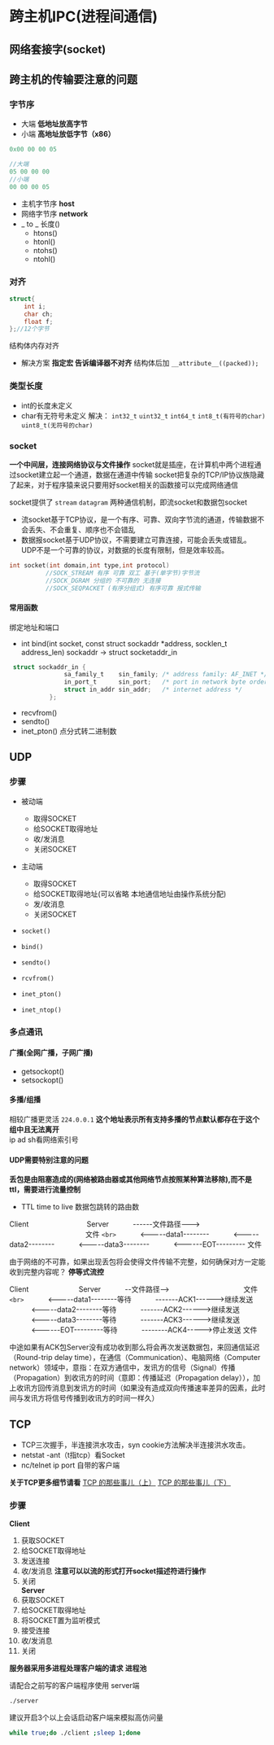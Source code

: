 # 跨主机IPC(进程间通信)

## 网络套接字(socket)

## 跨主机的传输要注意的问题

### 字节序

- 大端 **低地址放高字节**
- 小端 **高地址放低字节（x86）**

```c
0x00 00 00 05

//大端
05 00 00 00
//小端
00 00 00 05
```

- 主机字节序 **host**
- 网络字节序 **network**
- _ to _ 长度()
  - htons()
  - htonl()
  - ntohs()
  - ntohl()

### 对齐

```c
struct{
    int i;
    char ch;
    float f;
};//12个字节
```

结构体内存对齐

- 解决方案 **指定宏 告诉编译器不对齐** 结构体后加 `__attribute__((packed));`

### 类型长度

- int的长度未定义
- char有无符号未定义
  解决： `int32_t` `uint32_t` `int64_t` `int8_t(有符号的char)` `uint8_t(无符号的char)`

### socket

**一个中间层，连接网络协议与文件操作**
socket就是插座，在计算机中两个进程通过socket建立起一个通道，数据在通道中传输
socket把复杂的TCP/IP协议族隐藏了起来，对于程序猿来说只要用好socket相关的函数接可以完成网络通信

socket提供了 `stream` `datagram` 两种通信机制，即流socket和数据包socket

- 流socket基于TCP协议，是一个有序、可靠、双向字节流的通道，传输数据不会丢失、不会重复、顺序也不会错乱
- 数据报socket基于UDP协议，不需要建立可靠连接，可能会丢失或错乱。UDP不是一个可靠的协议，对数据的长度有限制，但是效率较高。

```c
int socket(int domain,int type,int protocol)
          //SOCK_STREAM 有序 可靠 双工 基于(单字节)字节流
          //SOCK_DGRAM 分组的 不可靠的 无连接
          //SOCK_SEQPACKET (有序分组式) 有序可靠 报式传输
```

#### 常用函数

绑定地址和端口

- int bind(int socket, const struct sockaddr \*address, socklen_t address_len)
  sockaddr -> struct socketaddr_in

```c
 struct sockaddr_in {
               sa_family_t    sin_family; /* address family: AF_INET */
               in_port_t      sin_port;   /* port in network byte order */
               struct in_addr sin_addr;   /* internet address */
           };

```

- recvfrom()
- sendto()
- inet_pton() 点分式转二进制数

## UDP

### 步骤

- 被动端

  - 取得SOCKET
  - 给SOCKET取得地址
  - 收/发消息
  - 关闭SOCKET
- 主动端

  - 取得SOCKET
  - 给SOCKET取得地址(可以省略 本地通信地址由操作系统分配)
  - 发/收消息
  - 关闭SOCKET
- `socket()`
- `bind()`
- `sendto()`
- `rcvfrom()`
- `inet_pton()`
- `inet_ntop()`

### 多点通讯

#### 广播(全网广播，子网广播)

- getsockopt()
- setsockopt()

#### 多播/组播

相较广播更灵活
`224.0.0.1` **这个地址表示所有支持多播的节点默认都存在于这个组中且无法离开**  
ip ad sh看网络索引号

#### UDP需要特别注意的问题

**丢包是由阻塞造成的(网络被路由器或其他网络节点按照某种算法移除),而不是ttl，需要进行流量控制**

- TTL time to live  数据包跳转的路由数

Client&nbsp;&nbsp;&nbsp;&nbsp;&nbsp;&nbsp;&nbsp;&nbsp;&nbsp;&nbsp;&nbsp;&nbsp;&nbsp;&nbsp;&nbsp;&nbsp;&nbsp;&nbsp;&nbsp;&nbsp;&nbsp;&nbsp;&nbsp;&nbsp;&nbsp;&nbsp;&nbsp;&nbsp;&nbsp;Server
&nbsp;&nbsp;&nbsp;&nbsp;&nbsp;&nbsp;&nbsp;&nbsp;&nbsp;&nbsp;&nbsp;------文件路径--->
&nbsp;&nbsp;&nbsp;&nbsp;&nbsp;&nbsp;&nbsp;&nbsp;&nbsp;&nbsp;&nbsp;&nbsp;&nbsp;&nbsp;&nbsp;&nbsp;&nbsp;&nbsp;&nbsp;&nbsp;&nbsp;&nbsp;&nbsp;&nbsp;&nbsp;&nbsp;&nbsp;&nbsp;&nbsp;&nbsp;&nbsp;&nbsp;&nbsp;&nbsp;&nbsp;&nbsp;&nbsp;&nbsp;文件
`<br>`
&nbsp;&nbsp;&nbsp;&nbsp;&nbsp;&nbsp;&nbsp;&nbsp;&nbsp;&nbsp;&nbsp;<-----data1--------
&nbsp;&nbsp;&nbsp;&nbsp;&nbsp;&nbsp;&nbsp;&nbsp;&nbsp;&nbsp;&nbsp;<-----data2--------
&nbsp;&nbsp;&nbsp;&nbsp;&nbsp;&nbsp;&nbsp;&nbsp;&nbsp;&nbsp;&nbsp;<-----data3--------
&nbsp;&nbsp;&nbsp;&nbsp;&nbsp;&nbsp;&nbsp;&nbsp;&nbsp;&nbsp;&nbsp;<------EOT---------
文件

由于网络的不可靠，如果出现丢包将会使得文件传输不完整，如何确保对方一定能收到完整内容呢？
**停等式流控**

Client&nbsp;&nbsp;&nbsp;&nbsp;&nbsp;&nbsp;&nbsp;&nbsp;&nbsp;&nbsp;&nbsp;&nbsp;&nbsp;&nbsp;&nbsp;&nbsp;&nbsp;&nbsp;&nbsp;&nbsp;&nbsp;&nbsp;&nbsp;&nbsp;&nbsp;Server
&nbsp;&nbsp;&nbsp;&nbsp;&nbsp;&nbsp;&nbsp;&nbsp;&nbsp;&nbsp;&nbsp;--文件路径-->
&nbsp;&nbsp;&nbsp;&nbsp;&nbsp;&nbsp;&nbsp;&nbsp;&nbsp;&nbsp;&nbsp;&nbsp;&nbsp;&nbsp;&nbsp;&nbsp;&nbsp;&nbsp;&nbsp;&nbsp;&nbsp;&nbsp;&nbsp;&nbsp;&nbsp;&nbsp;&nbsp;&nbsp;&nbsp;&nbsp;&nbsp;&nbsp;&nbsp;&nbsp;&nbsp;&nbsp;文件
`<br>`
&nbsp;&nbsp;&nbsp;&nbsp;&nbsp;&nbsp;&nbsp;&nbsp;&nbsp;&nbsp;&nbsp;<-----data1--------等待
&nbsp;&nbsp;&nbsp;&nbsp;&nbsp;&nbsp;&nbsp;&nbsp;&nbsp;&nbsp;&nbsp;-------ACK1------>继续发送
&nbsp;&nbsp;&nbsp;&nbsp;&nbsp;&nbsp;&nbsp;&nbsp;&nbsp;&nbsp;&nbsp;<-----data2--------等待
&nbsp;&nbsp;&nbsp;&nbsp;&nbsp;&nbsp;&nbsp;&nbsp;&nbsp;&nbsp;&nbsp;-------ACK2------>继续发送
&nbsp;&nbsp;&nbsp;&nbsp;&nbsp;&nbsp;&nbsp;&nbsp;&nbsp;&nbsp;&nbsp;<-----data3--------等待
&nbsp;&nbsp;&nbsp;&nbsp;&nbsp;&nbsp;&nbsp;&nbsp;&nbsp;&nbsp;&nbsp;-------ACK3------>继续发送
&nbsp;&nbsp;&nbsp;&nbsp;&nbsp;&nbsp;&nbsp;&nbsp;&nbsp;&nbsp;&nbsp;<------EOT---------等待
&nbsp;&nbsp;&nbsp;&nbsp;&nbsp;&nbsp;&nbsp;&nbsp;&nbsp;&nbsp;&nbsp;--------ACK4----->停止发送
文件

中途如果有ACK包Server没有成功收到那么将会再次发送数据包，来回通信延迟（Round-trip delay time），在通信（Communication）、电脑网络（Computer network）领域中，意指：在双方通信中，发讯方的信号（Signal）传播（Propagation）到收讯方的时间（意即：传播延迟（Propagation delay）），加上收讯方回传消息到发讯方的时间（如果没有造成双向传播速率差异的因素，此时间与发讯方将信号传播到收讯方的时间一样久）

## TCP

- TCP三次握手，半连接洪水攻击，syn cookie方法解决半连接洪水攻击。
- netstat -ant（t指tcp）看Socket
- nc/telnet ip port 自带的客户端 

**关于TCP更多细节请看**
[TCP 的那些事儿（上）](https://coolshell.cn/articles/11564.html)
[TCP 的那些事儿（下）](https://coolshell.cn/articles/11609.html)
### 步骤
**Client**
1. 获取SOCKET
2. 给SOCKET取得地址
3. 发送连接
4. 收/发消息 **注意可以以流的形式打开socket描述符进行操作**
5. 关闭  
**Server**
1. 获取SOCKET
2. 给SOCKET取得地址
3. 将SOCKET置为监听模式
4. 接受连接
5. 收/发消息
6. 关闭

**服务器采用多进程处理客户端的请求**
**进程池**

请配合之前写的客户端程序使用
server端
~~~ bash
./server
~~~
建议开启3个以上会话启动客户端来模拟高仿问量
~~~ bash
while true;do ./client ;sleep 1;done
~~~